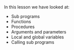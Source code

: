 In this lesson we have looked at:

- Sub programs
- Functions
- Procedures
- Arguments and parameters
- Local and global variables
- Calling sub programs
